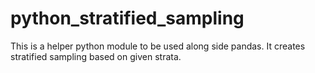 # python_stratified_sampling
This is a helper python module to be used along side pandas. It creates stratified sampling based on given strata.
